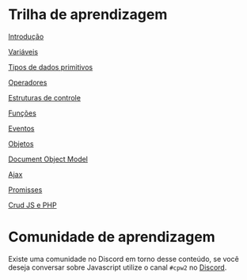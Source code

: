 # Trilha de aprendizagem

[Introdução](topics/introducao.md)

[Variáveis](topics/variáveis.md)

[Tipos de dados primitivos](topics/tipos.md)

[Operadores](topics/controle.md)

[Estruturas de controle](topics/controle.md)

[Funções](topics/funcoes.md)

[Eventos](topics/eventos.md)

[Objetos](topics/objetos.md)

[Document Object Model](topics/dom.md)

[Ajax](ajax.md)

[Promisses](promisses.md)

[Crud JS e PHP](crud.md)

# Comunidade de aprendizagem

Existe uma comunidade no Discord em torno desse conteúdo, 
se você deseja conversar sobre Javascript utilize o canal `#cpw2` no [Discord](https://discord.com/invite/C29cqvm).